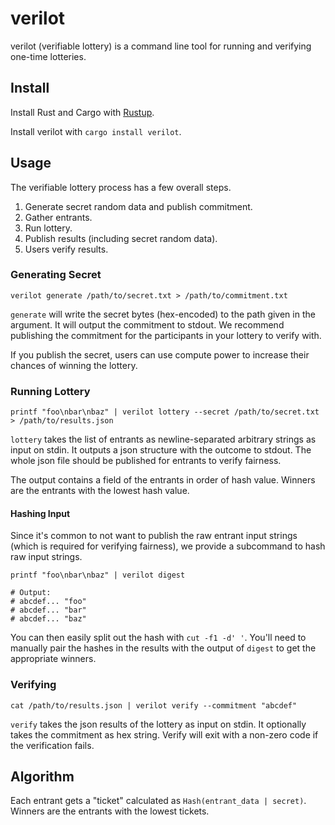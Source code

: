 # verilot

verilot (verifiable lottery) is a command line tool for running and verifying one-time lotteries.

## Install

Install Rust and Cargo with [Rustup](http://rustup.rs).

Install verilot with `cargo install verilot`.

## Usage

The verifiable lottery process has a few overall steps.

1. Generate secret random data and publish commitment.
1. Gather entrants.
1. Run lottery.
1. Publish results (including secret random data).
1. Users verify results.

### Generating Secret

```
verilot generate /path/to/secret.txt > /path/to/commitment.txt
```

`generate` will write the secret bytes (hex-encoded) to the path given in the argument.
It will output the commitment to stdout.
We recommend publishing the commitment for the participants in your lottery to verify with.

If you publish the secret, users can use compute power to increase their chances of winning the lottery.

### Running Lottery

```
printf "foo\nbar\nbaz" | verilot lottery --secret /path/to/secret.txt > /path/to/results.json
```

`lottery` takes the list of entrants as newline-separated arbitrary strings as input on stdin.
It outputs a json structure with the outcome to stdout.
The whole json file should be published for entrants to verify fairness.

The output contains a field of the entrants in order of hash value.
Winners are the entrants with the lowest hash value.

#### Hashing Input

Since it's common to not want to publish the raw entrant input strings (which is required for verifying fairness), we provide a subcommand to hash raw input strings.

```
printf "foo\nbar\nbaz" | verilot digest

# Output:
# abcdef... "foo"
# abcdef... "bar"
# abcdef... "baz"
```

You can then easily split out the hash with `cut -f1 -d' '`.
You'll need to manually pair the hashes in the results with the output of `digest` to get the appropriate winners.

### Verifying

```
cat /path/to/results.json | verilot verify --commitment "abcdef"
```

`verify` takes the json results of the lottery as input on stdin.
It optionally takes the commitment as hex string.
Verify will exit with a non-zero code if the verification fails.

## Algorithm

Each entrant gets a "ticket" calculated as `Hash(entrant_data | secret)`.
Winners are the entrants with the lowest tickets.
